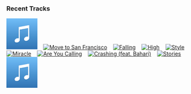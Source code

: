 ### Recent Tracks
[<img src='https://github.com/atfinke/atfinke/blob/master/placeholder.jpeg?raw=true' width='16%' height='16%' alt='Rust To Gold'>](https://www.last.fm/music/council/_/rust%2bto%2bgold)&nbsp;&nbsp;&nbsp;&nbsp;[<img src='https://lastfm.freetls.fastly.net/i/u/300x300/664fa9f2b331d83aa64eb247ec735fa5.png' width='16%' height='16%' alt='Move to San Francisco'>](https://www.last.fm/music/circa%2bwaves/_/move%2bto%2bsan%2bfrancisco)&nbsp;&nbsp;&nbsp;&nbsp;[<img src='https://lastfm.freetls.fastly.net/i/u/300x300/4fe19bd9c9ca6983d6ce38367d9494b3.png' width='16%' height='16%' alt='Falling'>](https://www.last.fm/music/betcha/_/falling)&nbsp;&nbsp;&nbsp;&nbsp;[<img src='https://lastfm.freetls.fastly.net/i/u/300x300/7de67e709caf4781c75b50302c9c850e.png' width='16%' height='16%' alt='High'>](https://www.last.fm/music/young%2brising%2bsons/_/high)&nbsp;&nbsp;&nbsp;&nbsp;[<img src='https://lastfm.freetls.fastly.net/i/u/300x300/58f0bf04faf74375a74c45ac78dcc6d6.png' width='16%' height='16%' alt='Style'>](https://www.last.fm/music/foster%2bthe%2bpeople/_/style)&nbsp;&nbsp;&nbsp;&nbsp;<br>[<img src='https://lastfm.freetls.fastly.net/i/u/300x300/1b57eaca10c20599af4ce04412c04948.png' width='16%' height='16%' alt='Miracle'>](https://www.last.fm/music/madeon/_/miracle)&nbsp;&nbsp;&nbsp;&nbsp;[<img src='https://lastfm.freetls.fastly.net/i/u/300x300/49b11c1dd44f40daa18fbbc259ab1364.png' width='16%' height='16%' alt='Are You Calling'>](https://www.last.fm/music/flagship/_/are%2byou%2bcalling)&nbsp;&nbsp;&nbsp;&nbsp;[<img src='https://lastfm.freetls.fastly.net/i/u/300x300/d5426c00355c2524861eb6db46e5c5d2.png' width='16%' height='16%' alt='Crashing (feat. Bahari)'>](https://www.last.fm/music/illenium/_/crashing%2b%2528feat.%2bbahari%2529)&nbsp;&nbsp;&nbsp;&nbsp;[<img src='https://lastfm.freetls.fastly.net/i/u/300x300/8d647308ce5def1fb48590de542cf38e.png' width='16%' height='16%' alt='Stories'>](https://www.last.fm/music/refs/_/stories)&nbsp;&nbsp;&nbsp;&nbsp;[<img src='https://github.com/atfinke/atfinke/blob/master/placeholder.jpeg?raw=true' width='16%' height='16%' alt='In Your Arms (with X Ambassadors)'>](https://www.last.fm/music/illenium/_/in%2byour%2barms%2b%2528with%2bx%2bambassadors%2529)&nbsp;&nbsp;&nbsp;&nbsp;<br>